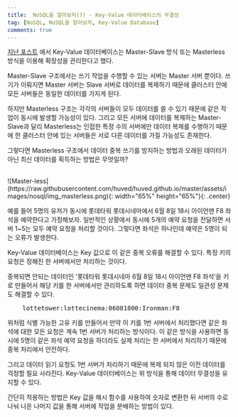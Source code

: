 ```yaml
---
title:  NoSQL을 알아보자(7) - Key-Value 데이터베이스의 무결성
tag: [NoSQL, NoSQL을 알아보자, Key-Value Database]
comments: true
---
```

[지난 포스트](https://huved.github.io/2020/06/08/KeyValueDatabaseFeatures.html) 에서 Key-Value 데이터베이스는 Master-Slave 방식 또는 Masterless 방식을 이용해 확장성을 관리한다고 했다.

Master-Slave 구조에서는 쓰기 작업을 수행할 수 있는 서버는 Master 서버 뿐이다. 쓰기가 이뤄지면 Master 서버는 Slave 서버로 데이터를 복제하기 때문에 클러스터 안에 모든 서버들은 동일한 데이터를 가지게 된다.

하지만 Masterless 구조는 각각의 서버들이 모두 데이터를 쓸 수 있기 때문에 같은 작업이 동시에 발생할 가능성이 있다. 그리고 모든 서버에 데이터를 복제하는 Master-Slave과 달리 Masterless는 인접한 특정 수의 서버에만 데이터 복제를 수행하기 때문에 한 클러스터 안에 있는 서버들은 서로 다른 데이터를 가질 가능성도 존재한다.

그렇다면 Masterless 구조에서 데이터 중복 쓰기를 방지하는 방법과 오래된 데이터가 아닌 최신 데이터를 획득하는 방법은 무엇일까?

<br>
![Master-less](https://raw.githubusercontent.com/huved/huved.github.io/master/assets/images/nosql/img_masterless.png){: width="65%" height="65%"}{: .center}

예를 들어 5명의 유저가 동시에 롯데타워 롯데시네마에서 6월 8일 18시 아이언맨 F8 좌석을 예약한다고 가정해보자. 일반적인 상황에서 동시에 5개의 예약 요청을 전달하면 서버 1~5는 모두 예약 요청을 처리할 것이다. 그렇다면 좌석은 하나인데 예약은 5명이 되는 오류가 발생한다.

Key-Value 데이터베이스는 Key 값으로 이 같은 중복 오류를 해결할 수 있다. 특정 키의 요청은 정해진 한 서버에서만 처리하는 것이다.

중복되면 안되는 데이터인 ‘롯데타워 롯데시네마 6월 8일 18시 아이언맨 F8 좌석’을 키로 만들어서 해당 키를 한 서버에서만 관리하도록 하면 데이터 중복 문제도 일관성 문제도 해결할 수 있다.

<pre>
    lottetower:lottecinema:06081800:Ironman:F8
</pre>

위처럼 식별 가능한 고유 키를 만들어서 만약 이 키를 1번 서버에서 처리했다면 같은 좌석에 대한 모든 요청은 계속 1번 서버가 처리하는 방식이다. 이 같은 방식을 사용하면 동시에 5명이 같은 좌석 예약 요청을 하더라도 실제 처리는 한 서버에서 처리하기 때문에 중복 처리에서 안전하다.

그리고 데이터 읽기 요청도 1번 서버가 처리하기 때문에 복제 되지 않은 이전 데이터를 걱정할 필요 사라진다. Key-Value 데이터베이스는 위 방식을 통해 데이터 무결성을 유지할 수 있다. 

간단히 적용하는 방법은 Key 값을 해시 함수를 사용하여 숫자로 변환한 뒤 서버의 수로 나눠 나온 나머지 값을 통해 서버에 작업을 분배하는 방법이 있다.

